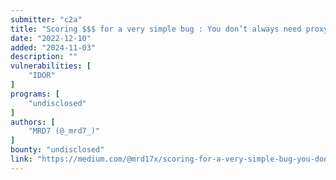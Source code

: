 ```yaml
---
submitter: "c2a"
title: "Scoring $$$ for a very simple bug : You don’t always need proxy tools"
date: "2022-12-10"
added: "2024-11-03"
description: ""
vulnerabilities: [
    "IDOR"
]
programs: [
    "undisclosed"
]
authors: [
    "MRD7 (@_mrd7_)"
]
bounty: "undisclosed"
link: "https://medium.com/@mrd17x/scoring-for-a-very-simple-bug-you-dont-always-need-proxy-tools-872a832f83ea"
---
```




